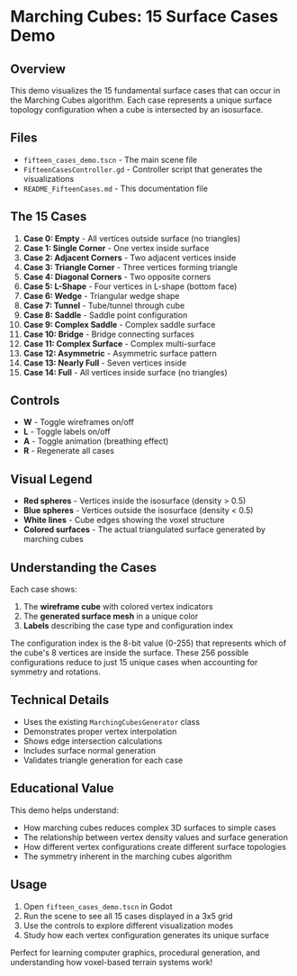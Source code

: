 # Marching Cubes: 15 Surface Cases Demo

## Overview

This demo visualizes the 15 fundamental surface cases that can occur in the Marching Cubes algorithm. Each case represents a unique surface topology configuration when a cube is intersected by an isosurface.

## Files

- `fifteen_cases_demo.tscn` - The main scene file
- `FifteenCasesController.gd` - Controller script that generates the visualizations
- `README_FifteenCases.md` - This documentation file

## The 15 Cases

1. **Case 0: Empty** - All vertices outside surface (no triangles)
2. **Case 1: Single Corner** - One vertex inside surface 
3. **Case 2: Adjacent Corners** - Two adjacent vertices inside
4. **Case 3: Triangle Corner** - Three vertices forming triangle
5. **Case 4: Diagonal Corners** - Two opposite corners
6. **Case 5: L-Shape** - Four vertices in L-shape (bottom face)
7. **Case 6: Wedge** - Triangular wedge shape
8. **Case 7: Tunnel** - Tube/tunnel through cube
9. **Case 8: Saddle** - Saddle point configuration
10. **Case 9: Complex Saddle** - Complex saddle surface
11. **Case 10: Bridge** - Bridge connecting surfaces
12. **Case 11: Complex Surface** - Complex multi-surface
13. **Case 12: Asymmetric** - Asymmetric surface pattern
14. **Case 13: Nearly Full** - Seven vertices inside
15. **Case 14: Full** - All vertices inside surface (no triangles)

## Controls

- **W** - Toggle wireframes on/off
- **L** - Toggle labels on/off
- **A** - Toggle animation (breathing effect)
- **R** - Regenerate all cases

## Visual Legend

- **Red spheres** - Vertices inside the isosurface (density > 0.5)
- **Blue spheres** - Vertices outside the isosurface (density < 0.5)  
- **White lines** - Cube edges showing the voxel structure
- **Colored surfaces** - The actual triangulated surface generated by marching cubes

## Understanding the Cases

Each case shows:
1. The **wireframe cube** with colored vertex indicators
2. The **generated surface mesh** in a unique color
3. **Labels** describing the case type and configuration index

The configuration index is the 8-bit value (0-255) that represents which of the cube's 8 vertices are inside the surface. These 256 possible configurations reduce to just 15 unique cases when accounting for symmetry and rotations.

## Technical Details

- Uses the existing `MarchingCubesGenerator` class
- Demonstrates proper vertex interpolation
- Shows edge intersection calculations
- Includes surface normal generation
- Validates triangle generation for each case

## Educational Value

This demo helps understand:
- How marching cubes reduces complex 3D surfaces to simple cases
- The relationship between vertex density values and surface generation
- How different vertex configurations create different surface topologies
- The symmetry inherent in the marching cubes algorithm

## Usage

1. Open `fifteen_cases_demo.tscn` in Godot
2. Run the scene to see all 15 cases displayed in a 3x5 grid
3. Use the controls to explore different visualization modes
4. Study how each vertex configuration generates its unique surface

Perfect for learning computer graphics, procedural generation, and understanding how voxel-based terrain systems work! 